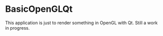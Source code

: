 # BasicOpenGLQt

This application is just to render something in OpenGL with Qt. Still a work in progress.
